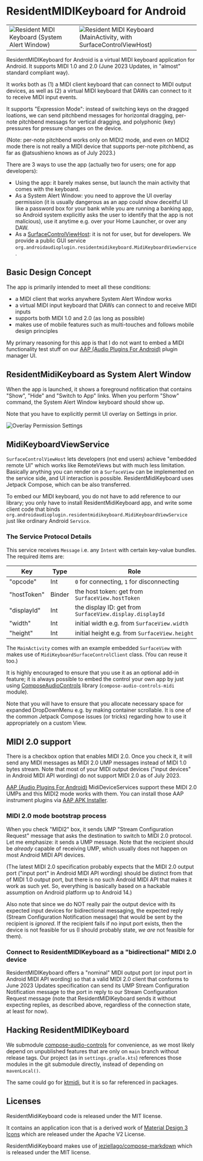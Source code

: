 # ResidentMIDIKeyboard for Android

|||
|-|-|
|![Resident MIDI Keyboard (System Alert Window)](docs/images/store/sshot1.png)|![Resident MIDI Keyboard (MainActivity, with SurfaceControlViewHost)](docs/images/store/sshot2.png)|

ResidentMIDIKeyboard for Android is a virtual MIDI keyboard application for Android. It supports MIDI 1.0 and 2.0 (June 2023 Updates, in "almost" standard compliant way).

It works both as (1) a MIDI client keyboard that can connect to MIDI output devices, as well as (2) a virtual MIDI keyboard that DAWs can connect to it to receive MIDI input events.

It supports "Expression Mode": instead of switching keys on the dragged loations, we can send pitchbend messages for horizontal dragging, per-note pitchbend messags for vertical dragging, and polyphonic (key) pressures for pressure changes on the device.

(Note: per-note pitchbend works only on MIDI2 mode, and even on MIDI2 mode there is not really a MIDI device that supports per-note pitchbend, as far as @atsushieno knows as of July 2023.)

There are 3 ways to use the app (actually two for users; one for app developers):

- Using the app: it barely makes sense, but launch the main activity that comes with the keyboard.
- As a System Alert Window: you need to approve the UI overlay permission (it is usually dangerous as an app could show deceitful UI like a password box for your bank while you are running a banking app, so Android system explicitly asks the user to identify that the app is not malicious), use it anytime e.g. over your Home Launcher, or over any DAW.
- As a [SurfaceControlViewHost](https://developer.android.com/reference/android/view/SurfaceControlViewHost): it is not for user, but for developers. We provide a public GUI service `org.androidaudioplugin.residentmidikeyboard.MidiKeyboardViewService`.

## Basic Design Concept

The app is primarily intended to meet all these conditions:

- a MIDI client that works anywhere System Alert Window works
- a virtual MIDI input keyboard that DAWs can connect to and receive MIDI inputs
- supports both MIDI 1.0 and 2.0 (as long as possible)
- makes use of mobile features such as multi-touches and follows mobile design principles

My primary reasoning for this app is that I do not want to embed a MIDI functionality test stuff on our [AAP (Audio Plugins For Android)](https://github.com/atsushieno/aap-core) plugin manager UI.

## ResidentMidiKeyboard as System Alert Window

When the app is launched, it shows a foreground nofitication that contains "Show", "Hide" and "Switch to App" links. When you perform "Show" command, the System Alert Window keyboard should show up.


Note that you have to explicitly permit UI overlay on Settings in prior.

![Overlay Permission Settings](docs/images/overlay-permission-settings.png)


## MidiKeyboardViewService

`SurfaceControlViewHost` lets developers (not end users) achieve "embedded remote UI" which works like RemoteViews but with much less limitation. Basically anything you can render on a `SurfaceView` can be implemented on the service side, and UI interaction is possible. ResidentMidiKeyboard uses Jetpack Compose, which can be also transferred.

To embed our MIDI keyboard, you do not have to add reference to our library; you only have to install ResidentMidiKeyboard app, and write some client code that binds `org.androidaudioplugin.residentmidikeyboard.MidiKeyboardViewService` just like ordinary Android `Service`.

### The Service Protocol Details

This service receives `Message` i.e. any `Intent` with certain key-value bundles. The required items are:

| Key | Type | Role |
|-|-|-|
| "opcode" | Int | `0` for connecting, `1` for disconnecting |
| "hostToken" | Binder | the host token: get from `SurfaceView.hostToken` |
| "displayId" | Int | the display ID: get from `SurfaceView.display.displayId` |
| "width" | Int | initial width e.g. from `SurfaceView.width` |
| "height" | Int | initial height e.g. from `SurfaceView.height` |

The `MainActivity` comes with an example embedded `SurfaceView` with makes use of `MidiKeyboardSurfaceControlClient` class. (You can reuse it too.)

It is highly encouraged to ensure that you use it as an optional add-in feature; it is always possible to embed the control your own app by just using [ComposeAudioControls](https://github.com/atsushieno/compose-audio-controls/) library (`compose-audio-controls-midi` module).

Note that you will have to ensure that you allocate necessary space for expanded DropDownMenu e.g. by making container scrollable. It is one of the common Jetpack Compose issues (or tricks) regarding how to use it appropriately on a custom View.


## MIDI 2.0 support

There is a checkbox option that enables MIDI 2.0. Once you check it, it will send any MIDI messages as MIDI 2.0 UMP messages instead of MIDI 1.0 bytes stream. Note that most of your MIDI output devices ("input devices" in Android MIDI API wording) do not support MIDI 2.0 as of July 2023.

[AAP (Audio Plugins For Android)](https://github.com/atsushieno/aap-core) MidiDeviceServices support these MIDI 2.0 UMPs and this MIDI2 mode works with them. You can install those AAP instrument plugins via [AAP APK Installer](https://github.com/atsushieno/android-ci-package-installer).

### MIDI 2.0 mode bootstrap process

When you check "MIDI2" box, it sends UMP "Stream Configuration Request" message that asks the destination to switch to MIDI 2.0 protocol. Let me emphasize: it sends a UMP message. Note that the recipient should be *already* capable of receiving UMP, which usually does not happen on most Android MIDI API devices. 

(The latest MIDI 2.0 specification probably expects that the MIDI 2.0 output port ("input port" in Android MIDI API wording) should be distinct from that of MIDI 1.0 output port, but there is no such Android MIDI API that makes it work as such yet. So, everything is basically based on a hackable assumption on Android platform up to Android 14.)

Also note that since we do NOT really pair the output device with its expected input devices for bidirectional messaging, the expected reply (Stream Configuration Notification message) that would be sent by the recipient is *ignored*. If the recipient fails if no input port exists, then the device is not feasible for us (I should probably state, *we are* not feasible for them).

### Connect to ResidentMIDIKeyboard as a "bidirectional" MIDI 2.0 device

ResidentMIDIKeyboard offers a "nominal" MIDI output port (or input port in Android MIDI API wording) so that a valid MIDI 2.0 client that conforms to June 2023 Updates specification can send its UMP Stream Configuration Notification message to the port in reply to our Stream Configuration Request message (note that ResidentMIDIKeyboard sends it without expecting replies, as described above, regardless of the connection state, at least for now).


## Hacking ResidentMIDIKeyboard

We submodule [compose-audio-controls](https://github.com/atsushieno/compose-audio-controls/) for convenience, as we most likely depend on unpublished features that are only on `main` branch without release tags. Our project (as in `settings.gradle.kts`) references those modules in the git submodule directly, instead of depending on `mavenLocal()`.

The same could go for [ktmidi](https://github.com/atsushieno/ktmidi/), but it is so far referenced in packages.

## Licenses

ResidentMidiKeyboard code is released under the MIT license.

It contains an application icon that is a derived work of [Material Design 3 Icons](https://m3.material.io/styles/icons/overview) which are released under the Apache V2 License.

ResidentMidiKeyboard makes use of [jeziellago/compose-markdown](https://github.com/jeziellago/compose-markdown) which is released under the MIT license.
